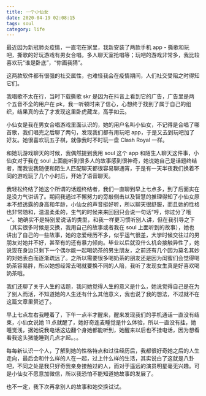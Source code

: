 ```yaml
---
title: 一个小仙女
date: 2020-04-19 02:08:15
tags: soul
category: life
---
```


最近因为新冠肺炎疫情，一直宅在家里，我新安装了两款手机 app - 撕歌和玩吧，撕歌的好玩游戏有男女合唱，多人聊天室抢唱等；玩吧的游戏非常多，我比较喜欢玩“谁是卧底”，“你画我猜”。

这两款软件都有很强的社交属性，也难怪我会在疫情期间，人们社交受阻之时得知它们。

我唱歌不太在行，当时下载撕歌 skr 是因为在抖音上看到它的广告，广告里是两个五音不全的用户在 pk，我一听顿时来了信心，心想终于找到了属于自己的组织，结果真的去了才发现这里卧虎藏龙，高手如云。

小仙女是我在男女合唱游戏里面认识的，她的用户名叫小仙女，不记得是合唱了哪首歌，我们唱完之后聊了两句，发现我们都有用玩吧 app，于是又去到玩吧加了好友。她很喜欢玩五子棋，就像我时不时玩一盘 Clash Royal 一样。

和她玩游戏聊天的时候，我偶然提到我用 soul 这个 app 和陌生人聊天这件事，小仙女对于我在 soul 上面能听到很多人的故事感到很神奇，她说她自己是话题终结者，而我说我随便和陌生人匹配聊天都很容易聊通宵，于是有一天半夜我们换着不同的游戏玩了几个小时后，开始了语音聊天。

我轻松终结了她这个所谓的话题终结者，我们一直聊到早上七点多，到了后面实在是没力气讲话了。期间我通过不懈努力的旁敲侧击以及智慧的推理得知了小仙女原本不想透露的身高和年龄，小仙女的声音挺好听，所以聊天很舒服，而且她的性格也非常随和，温温柔柔的，生气的时候来来回回只会说一句话“哼，你过分了哦~”。她确实不是特别爱说话的类型，和我一样更习惯听别人讲，但在我引导之下（其实很多时候是交换，我用自己的故事或者我在 soul 上面听到的故事），她也讲出了自己的一些故事，她的恋爱经历不多，似乎运气很差，大学时候交往过的男朋友对她并不好，甚至有的还有暴力倾向。毕业以后就没什么机会接触异性了，她说现在身边只剩下一个偶尔能一起喝奶茶的男生朋友，之前还有几个因为莫名其妙的对她表白而逐渐疏远了。之所以需要很多喝奶茶的朋友还是因为闺蜜们会觉得喝奶茶容易胖，所以她想经常去喝就要换不同的人陪，我听了发现女生真是好喜欢喝奶茶哦。

我们还聊了关于人生的话题，我问她觉得人生的意义是什么，她说觉得自己是在为了别人而活，不知道她的人生还有什么其他意义，我也说了我的想法，不过就不在这篇文章里赘述了。

早上七点左右我睡着了，下午一点半才醒来，醒来发现我们的手机通话一直没有结束，小仙女说她 11 点就醒了，她好奇连麦睡觉是什么体验，所以一直没有挂，她睡觉浅，据她说我电话这边翻个身她都能听到，她醒来以后也不挂电话，因为想看看我这头猪能睡到几点才起。。。

每每新认识一个人，了解到她的性格特点和过往经历后，我都很好奇她之后的人生走向，最后会和什么样的人在一起，过上什么样的生活，其实说白了这就是八卦吧，不同之处是我只好奇我亲身接触过的人，而对于遥远的演员明星毫无兴趣。可是小仙女不愿意加微信，所以我恐怕不能知道她故事的发展了。

也不一定，我下次再拿别人的故事和她交换试试。

